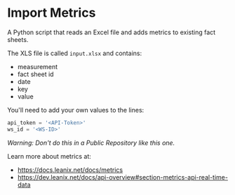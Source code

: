 # Import Metrics

A Python script that reads an Excel file and adds metrics to existing fact sheets.

The XLS file is called `input.xlsx` and contains:

- measurement
- fact sheet id
- date
- key
- value

You'll need to add your own values to the lines:

```python
api_token = '<API-Token>'
ws_id = '<WS-ID>'
```

 *Warning: Don't do this in a Public Repository like this one.*

Learn more about metrics at:

- <https://docs.leanix.net/docs/metrics>
- <https://dev.leanix.net/docs/api-overview#section-metrics-api-real-time-data>
